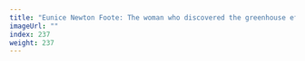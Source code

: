 ```yaml
---
title: "Eunice Newton Foote: The woman who discovered the greenhouse effect"
imageUrl: ""
index: 237
weight: 237
---
```

